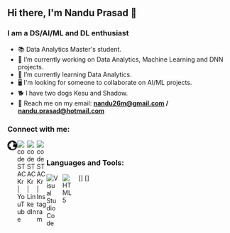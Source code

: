 ## Hi there, I'm Nandu Prasad 👋
### I am a DS/AI/ML and DL enthusiast

- 📚 Data Analytics Master's student.
- 🔭 I’m currently working on Data Analytics, Machine Learning and DNN projects.
- 🌱 I’m currently learning Data Analytics.
- 🖥️ I'm looking for someone to collaborate on AI/ML projects.
- 🐕 I have two dogs Kesu and Shadow.
- 📩 Reach me on my email: **nandu26m@gmail.com / nandu.prasad@hotmail.com**


### Connect with me:

[<img align="left" alt="codeSTACKr.com" width="22px" src="https://raw.githubusercontent.com/iconic/open-iconic/master/svg/globe.svg" />][website]
[<img align="left" alt="codeSTACKr | YouTube" width="22px" src="https://cdn.jsdelivr.net/npm/simple-icons@v3/icons/youtube.svg" />][youtube]
[<img align="left" alt="codeSTACKr | LinkedIn" width="22px" src="https://cdn.jsdelivr.net/npm/simple-icons@v3/icons/linkedin.svg" />][linkedin]
[<img align="left" alt="codeSTACKr | Instagram" width="22px" src="https://cdn.jsdelivr.net/npm/simple-icons@v3/icons/instagram.svg" />][instagram]

<br />

</details>

[website]: https://nandu26m.github.io/
[youtube]: https://www.youtube.com/channel/UCB0bH7hsqfKpS1s5YfAA0AQ?view_as=subscriber
[instagram]: https://www.instagram.com/nanduprasad_
[linkedin]: https://www.linkedin.com/in/nandu-prasad-56045716b


### Languages and Tools:

[<img align="left" alt="Visual Studio Code" width="26px" src="https://cdn.jsdelivr.net/gh/devicons/devicon/icons/vscode/vscode-original.svg" style="padding-right:10px;" />]
[<img align="left" alt="HTML5" width="26px" src="https://cdn.jsdelivr.net/gh/devicons/devicon/icons/html5/html5-original.svg" style="padding-right:10px;" />]


<!--<h3 align="left">Languages and Tools:</h3>
